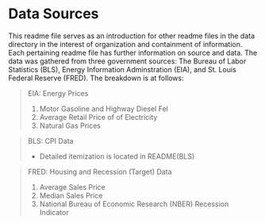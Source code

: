 # Data Sources
This readme file serves as an introduction for other readme files in the data directory in the interest of organization and containment of information.  Each pertaining readme file has further information on source and data.  The data was gathered from three government sources: The Bureau of Labor Statistics (BLS), Energy Information Adminstration (EIA), and St. Louis Federal Reserve (FRED).  The breakdown is at follows:

> EIA: Energy Prices
> 1. Motor Gasoline and Highway Diesel Fel
> 2. Average Retail Price of of Electricity
> 3. Natural Gas Prices 

> BLS: CPI Data
> - Detailed itemization is located in README(BLS)

> FRED: Housing and Recession (Target) Data
> 1. Average Sales Price
> 2. Median Sales Price
> 3. National Bureau of Economic Research (NBER) Recession Indicator